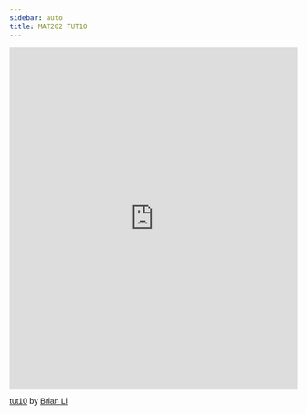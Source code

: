 ```yaml
---
sidebar: auto
title: MAT202 TUT10
---
```


<iframe class="scribd_iframe_embed" title="tut10" src="https://www.scribd.com/embeds/486214161/content?start_page=1&view_mode=scroll&access_key=key-Co8CZKSVVyluFcESV8bE" data-auto-height="true" data-aspect-ratio="1.6164874551971327" scrolling="no" width="100%" height="600" frameborder="0"></iframe><p  style="   margin: 12px auto 6px auto;   font-family: Helvetica,Arial,Sans-serif;   font-style: normal;   font-variant: normal;   font-weight: normal;   font-size: 14px;   line-height: normal;   font-size-adjust: none;   font-stretch: normal;   -x-system-font: none;   display: block;"   ><a title="View tut10 on Scribd" href="https://www.scribd.com/document/486214161/tut10#from_embed"  style="text-decoration: underline;">tut10</a> by <a title="View Brian Li's profile on Scribd" href="https://www.scribd.com/user/514896959/Brian-Li#from_embed"  style="text-decoration: underline;">Brian Li</a></p>
